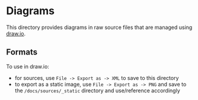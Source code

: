 # Diagrams

This directory provides diagrams in raw source files that are managed using
[draw.io](https://draw.io).

## Formats

To use in draw.io:

- for sources, use `File -> Export as -> XML` to save to this directory
- to export as a static image, use `File -> Export as -> PNG` and save to the
  `/docs/sources/_static` directory and use/reference accordingly
